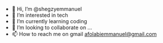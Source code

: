 - 👋 Hi, I’m @shegzyemmanuel
- 👀 I’m interested in tech
- 🌱 I’m currently learning coding
- 💞️ I’m looking to collaborate on ...
- 📫 How to reach me on gmail afolabiemmanuel@gmail.com

<!---
shegzyemmanuel/shegzyemmanuel is a ✨ special ✨ repository because its `README.md` (this file) appears on your GitHub profile.
You can click the Preview link to take a look at your changes.
--->
